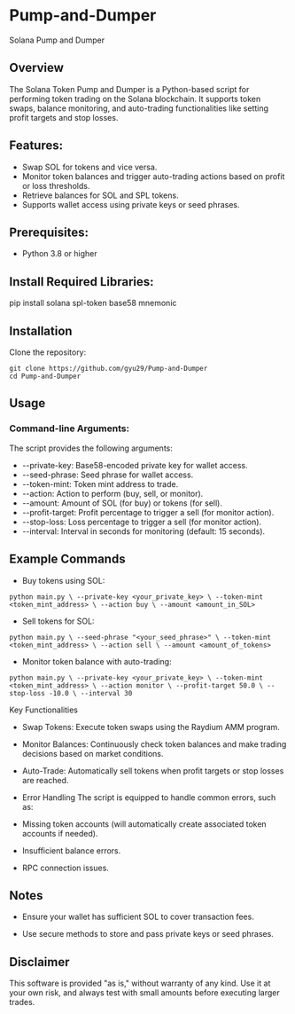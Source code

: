 # Pump-and-Dumper
Solana Pump and Dumper

## Overview

The Solana Token Pump and Dumper is a Python-based script for performing token trading on the Solana blockchain. It supports token swaps, balance monitoring, and auto-trading functionalities like setting profit targets and stop losses.

## Features: 

* Swap SOL for tokens and vice versa.
* Monitor token balances and trigger auto-trading actions based on profit or loss thresholds.
* Retrieve balances for SOL and SPL tokens.
* Supports wallet access using private keys or seed phrases.

## Prerequisites:
* Python 3.8 or higher

## Install Required Libraries:
pip install solana spl-token base58 mnemonic

## Installation
Clone the repository:

`git clone https://github.com/gyu29/Pump-and-Dumper`  
`cd Pump-and-Dumper`  

## Usage

### Command-line Arguments:
The script provides the following arguments:

* --private-key: Base58-encoded private key for wallet access.
* --seed-phrase: Seed phrase for wallet access.
* --token-mint: Token mint address to trade.
* --action: Action to perform (buy, sell, or monitor).
* --amount: Amount of SOL (for buy) or tokens (for sell).
* --profit-target: Profit percentage to trigger a sell (for monitor action).
* --stop-loss: Loss percentage to trigger a sell (for monitor action).
* --interval: Interval in seconds for monitoring (default: 15 seconds).

## Example Commands

* Buy tokens using SOL:

`python main.py \
    --private-key <your_private_key> \
    --token-mint <token_mint_address> \
    --action buy \
    --amount <amount_in_SOL>`  

* Sell tokens for SOL:

`python main.py \
    --seed-phrase "<your_seed_phrase>" \
    --token-mint <token_mint_address> \
    --action sell \
    --amount <amount_of_tokens>`

* Monitor token balance with auto-trading:

`python main.py \
    --private-key <your_private_key> \
    --token-mint <token_mint_address> \
    --action monitor \
    --profit-target 50.0 \
    --stop-loss -10.0 \
    --interval 30`

Key Functionalities

* Swap Tokens:
Execute token swaps using the Raydium AMM program.

* Monitor Balances:
Continuously check token balances and make trading decisions based on market conditions.

* Auto-Trade:
Automatically sell tokens when profit targets or stop losses are reached.

* Error Handling
The script is equipped to handle common errors, such as:
* Missing token accounts (will automatically create associated token accounts if needed).
* Insufficient balance errors.
* RPC connection issues.

## Notes

* Ensure your wallet has sufficient SOL to cover transaction fees.

* Use secure methods to store and pass private keys or seed phrases.

## Disclaimer
This software is provided "as is," without warranty of any kind. Use it at your own risk, and always test with small amounts before executing larger trades.
